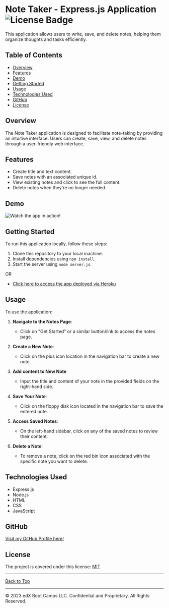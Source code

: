 <a name="top"></a>
# Note Taker - Express.js Application <img src="https://img.shields.io/badge/MIT-blue.svg" alt="License Badge">

This application allows users to write, save, and delete notes, helping them organize thoughts and tasks efficiently.

## Table of Contents

- [Overview](#overview)
- [Features](#features)
- [Demo](#demo)
- [Getting Started](#getting-started)
- [Usage](#usage)
- [Technologies Used](#technologies-used)
- [GitHub](#github)
- [License](#license)

## Overview

The Note Taker application is designed to facilitate note-taking by providing an intuitive interface. Users can create, save, view, and delete notes through a user-friendly web interface.

## Features

- Create title and text content.
- Save notes with an associated unique id.
- View existing notes and click to see the full content.
- Delete notes when they're no longer needed.

## Demo

![Watch the app in action!](https://app.screencastify.com/v2/watch/rYdpTov2bIstKG2QfN6m)

## Getting Started

To run this application locally, follow these steps:

1. Clone this repository to your local machine.
2. Install dependencies using `npm install`.
3. Start the server using `node server.js`.

OR

- [Click here to access the app deployed via Heroku](your-heroku-app-url)

## Usage

To use the application:

1. **Navigate to the Notes Page**: 
    - Click on "Get Started" or a similar button/link to access the notes page.

2. **Create a New Note**:
    - Click on the plus icon location in the navigation bar to create a new note.

3. **Add content to New Note** 
    - Input the title and content of your note in the provided fields on the right-hand side.

4. **Save Your Note**:
    - Click on the floppy disk icon located in the navigation bar to save the entered note.

5. **Access Saved Notes**:
    - On the left-hand sidebar, click on any of the saved notes to review their content.

6. **Delete a Note**:
    - To remove a note, click on the red bin icon associated with the specific note you want to delete.

## Technologies Used

- Express.js
- Node.js
- HTML
- CSS
- JavaScript

## GitHub
[Visit my GitHub Profile here!](https://github.com/CYCBrian)

## License
The project is covered under this license:
[MIT](https://choosealicense.com/licenses/mit)

- - -
[Back to Top](#top)
- - -
© 2023 edX Boot Camps LLC. Confidential and Proprietary. All Rights Reserved.
